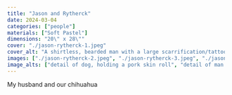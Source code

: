 ```yaml
---
title: "Jason and Rytherck"
date: 2024-03-04
categories: ["people"]
materials: ["Soft Pastel"]
dimensions: "20\" x 28\""
cover: "./jason-rytherck-1.jpeg"
cover_alt: "A shirtless, bearded man with a large scarrification/tattoo on his shoulder, holding a long haired merle chihuahua"
images: ["./jason-rytherck-2.jpeg", "./jason-rytherck-3.jpeg", "./jason-rytherck-4.jpeg"]
image_alts: ["detail of dog, holding a pork skin roll", "detail of man's face, wearing a beanie", "detail of couch cushion"]
---
```

My husband and our chihuahua